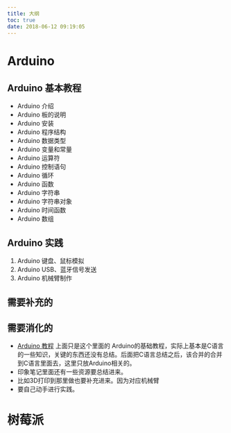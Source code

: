 ```yaml
---
title: 大纲
toc: true
date: 2018-06-12 09:19:05
---
```

# Arduino

## Arduino 基本教程

- Arduino 介绍
- Arduino 板的说明
- Arduino 安装
- Arduino 程序结构
- Arduino 数据类型
- Arduino 变量和常量
- Arduino 运算符
- Arduino 控制语句
- Arduino 循环
- Arduino 函数
- Arduino 字符串
- Arduino 字符串对象
- Arduino 时间函数
- Arduino 数组

## Arduino 实践

1. Arduino 键盘、鼠标模拟
2. Arduino USB、蓝牙信号发送
3. Arduino 机械臂制作




## 需要补充的



## 需要消化的

- [Arduino 教程](https://www.w3cschool.cn/arduino/) 上面只是这个里面的 Arduino的基础教程，实际上基本是C语言的一些知识，关键的东西还没有总结。后面把C语言总结之后，该合并的合并到C语言里面去，这里只放Arduino相关的。
- 印象笔记里面还有一些资源要总结进来。
- 比如3D打印到那里做也要补充进来。因为对应机械臂
- 要自己动手进行实践。



# 树莓派
